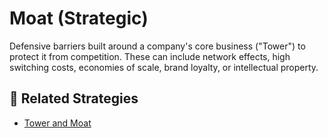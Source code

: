# Moat (Strategic)

Defensive barriers built around a company's core business ("Tower") to protect it from competition. These can include network effects, high switching costs, economies of scale, brand loyalty, or intellectual property.

## 🔀 Related Strategies

- [Tower and Moat](/strategies/ecosystem/tower-and-moat)
